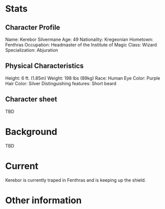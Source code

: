 <!-- TITLE: Kerebor Silvermane -->
<!-- SUBTITLE: A quick summary of Kerebor Silvermane -->

# Stats
## Character Profile
Name: Kerebor Silvermane
Age: 49
Nationality: Kregeonian
Hometown: Fenthras
Occupation: Headmaster of the Institute of Magic
Class: Wizard
Specialization: Abjuration
## Physical Characteristics
Height: 6 ft. (1.85m)
Weight: 198 lbs (89kg)
Race: Human
Eye Color: Purple
Hair Color: Silver
Distinguishing features: Short beard
## Character sheet
TBD
# Background
TBD
# Current
Kerebor is currently traped in Fenthras and is keeping up the shield.
# Other information